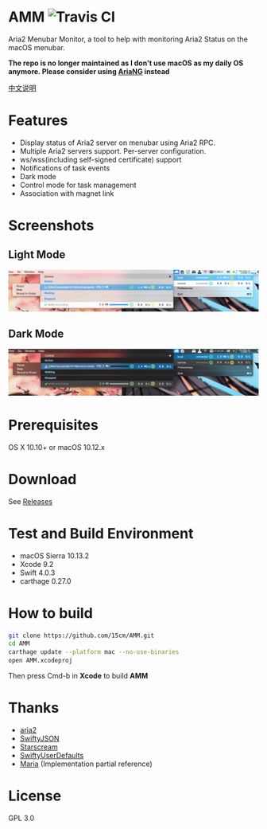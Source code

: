 # AMM ![Travis CI](https://travis-ci.org/15cm/AMM.svg?branch=master)
Aria2 Menubar Monitor, a tool to help with monitoring Aria2 Status on the macOS menubar.

__The repo is no longer maintained as I don't use macOS as my daily OS anymore. Please consider using [AriaNG](https://github.com/mayswind/AriaNg) instead__

[中文说明](./README_zh.md)

# Features
- Display status of Aria2 server on menubar using Aria2 RPC.
- Multiple Aria2 servers support. Per-server configuration.
- ws/wss(including self-signed certificate) support
- Notifications of task events
- Dark mode
- Control mode for task management
- Association with magnet link

# Screenshots
## Light Mode
![Screenshot Light](./screenshots/screenshot.png)

## Dark Mode
![Screenshot Dark](./screenshots/screenshot-dark.png)

# Prerequisites
OS X 10.10+ or macOS 10.12.x

# Download
See [Releases](https://github.com/15cm/AMM/releases)

# Test and Build Environment
- macOS Sierra 10.13.2
- Xcode 9.2
- Swift 4.0.3
- carthage 0.27.0

# How to build
``` sh
git clone https://github.com/15cm/AMM.git
cd AMM
carthage update --platform mac --no-use-binaries
open AMM.xcodeproj
```

Then press Cmd-b in **Xcode** to build **AMM**

# Thanks
- [aria2](https://github.com/aria2/aria2) 
- [SwiftyJSON](https://github.com/SwiftyJSON/SwiftyJSON)
- [Starscream](https://github.com/daltoniam/Starscream)
- [SwiftyUserDefaults](https://github.com/radex/SwiftyUserDefaults)
- [Maria](https://github.com/ShinCurry/Maria) (Implementation partial reference)

# License
GPL 3.0
